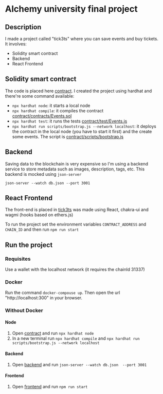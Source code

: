 # Alchemy university final project

## Description

I made a project called "tick3ts" where you can save events and buy tickets. It involves:

- Solidity smart contract
- Backend
- React Frontend

## Solidity smart contract

The code is placed here [contract](contract). I created the project using hardhat and there're some command available:

- `npx hardhat node`: it starts a local node
- `npx hardhat compile`: it compiles the contract [contract/contracts/Events.sol](contract/contracts/Events.sol)
- `npx hardhat test`: it runs the tests [contract/test/Events.js](contract/test/Events.js)
- `npx hardhat run scripts/bootstrap.js --network localhost`: it deploys the contract in the local node (you have to start it first) and the create some events. The script is [contract/scripts/bootstrap.js](contract/scripts/bootstrap.js)

## Backend

Saving data to the blockchain is very expensive so I'm using a backend service to store metadata such as images, description, tags, etc. This backend is mocked using `json-server`

`json-server --watch db.json --port 3001`

## React Frontend

The front-end is placed in [tick3ts](tick3ts) was made using React, chakra-ui and wagmi (hooks based on ethers.js)

To run the project set the environment variables `CONTRACT_ADDRESS` and `CHAIN_ID` and then run `npm run start`

## Run the project

### Requisites

Use a wallet with the localhost network (it requires the chainId 31337)

### Docker

Run the command `docker-compouse up`. Then open the url "http://localhost:300" in your browser.

### Without Docker

#### Node

1. Open [contract](contract) and run `npx hardhat node`
2. In a new terminal run `npx hardhat compile` and `npx hardhat run scripts/bootstrap.js --network localhost`

#### Backend

1. Open [backend](backend) and run `json-server --watch db.json  --port 3001`

#### Frontend

1. Open [frontend](frontend) and run `npm run start`
